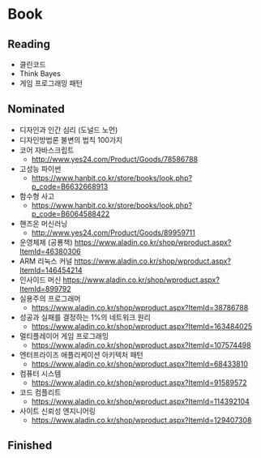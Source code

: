 # Book

## Reading
- 클린코드
- Think Bayes
- 게임 프로그래밍 패턴

## Nominated
- 디자인과 인간 심리 (도널드 노먼)
- 디자인방법론 불변의 법칙 100가지
- 코어 자바스크립트
    - http://www.yes24.com/Product/Goods/78586788
- 고성능 파이썬
    - https://www.hanbit.co.kr/store/books/look.php?p_code=B6632668913
- 함수형 사고
    - https://www.hanbit.co.kr/store/books/look.php?p_code=B6064588422
- 핸즈온 머신러닝
    - http://www.yes24.com/Product/Goods/89959711
- 운영체제 (공룡책)
    https://www.aladin.co.kr/shop/wproduct.aspx?ItemId=46380306
- ARM 리눅스 커널
    https://www.aladin.co.kr/shop/wproduct.aspx?ItemId=146454214
- 인사이드 머신
    https://www.aladin.co.kr/shop/wproduct.aspx?ItemId=899792
- 실용주의 프로그래머
    - https://www.aladin.co.kr/shop/wproduct.aspx?ItemId=38786788
- 성공과 실패를 결정하는 1%의 네트워크 원리
    - https://www.aladin.co.kr/shop/wproduct.aspx?ItemId=163484025
- 멀티플레이어 게임 프로그래밍
    - https://www.aladin.co.kr/shop/wproduct.aspx?ItemId=107574498
- 엔터프라이즈 애플리케이션 아키텍처 패턴 
    - https://www.aladin.co.kr/shop/wproduct.aspx?ItemId=68433810
- 컴퓨터 시스템
    - https://www.aladin.co.kr/shop/wproduct.aspx?ItemId=91589572
- 코드 컴플리트
    - https://www.aladin.co.kr/shop/wproduct.aspx?ItemId=114392104
- 사이트 신뢰성 엔지니어링
    - https://www.aladin.co.kr/shop/wproduct.aspx?ItemId=129407308

## Finished
